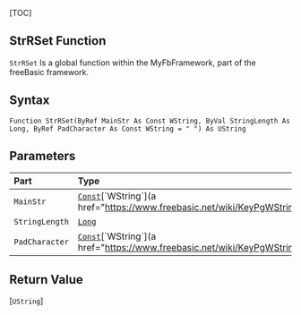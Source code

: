 [TOC]
## StrRSet Function

`StrRSet` Is a global function within the MyFbFramework, part of the freeBasic framework.
## Syntax

```freeBasic
Function StrRSet(ByRef MainStr As Const WString, ByVal StringLength As Long, ByRef PadCharacter As Const WString = " ") As UString
```

## Parameters

|Part|Type|Description|
| :------------ | :------------ | :------------ |
|`MainStr`|[`Const`]("https://www.freebasic.net/wiki/KeyPgConst")[`WString`](a href="https://www.freebasic.net/wiki/KeyPgWString")|Required.|
|`StringLength`|[`Long`]("https://www.freebasic.net/wiki/KeyPgLong")|Required.|
|`PadCharacter`|[`Const`]("https://www.freebasic.net/wiki/KeyPgConst")[`WString`](a href="https://www.freebasic.net/wiki/KeyPgWString")|Optional.|

## Return Value
[`UString`]

